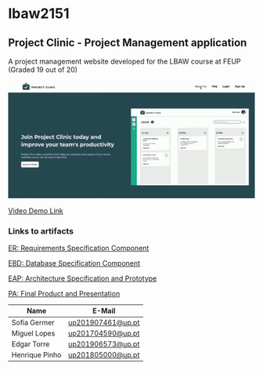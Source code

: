 # lbaw2151

## Project Clinic - Project Management application

A project management website developed for the LBAW course at FEUP (Graded 19 out of 20)

![](/docs/PA/video_screenshot.png)

[Video Demo Link](/docs/PA/lbaw2151.mp4)

### Links to artifacts

[ER: Requirements Specification Component](/docs/ER/er.md)

[EBD: Database Specification Component](/docs/EBD/ebd.md)

[EAP: Architecture Specification and Prototype](/docs/EAP/eap.md)

[PA: Final Product and Presentation](/docs/PA/pa.md)



| Name             | E-Mail              |
| ---------------- |-------------------- |
| Sofia Germer     | up201907461@up.pt   |
| Miguel Lopes     | up201704590@up.pt   |
| Edgar Torre      | up201906573@up.pt   |
| Henrique Pinho   | up201805000@up.pt   |
